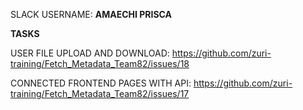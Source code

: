 SLACK USERNAME: **AMAECHI PRISCA**

**TASKS**

USER FILE UPLOAD AND DOWNLOAD: https://github.com/zuri-training/Fetch_Metadata_Team82/issues/18

CONNECTED FRONTEND PAGES WITH API: https://github.com/zuri-training/Fetch_Metadata_Team82/issues/17
